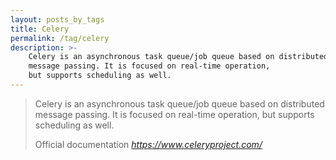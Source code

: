 ```yaml
---
layout: posts_by_tags
title: Celery
permalink: /tag/celery
description: >-
    Celery is an asynchronous task queue/job queue based on distributed
    message passing. It is focused on real-time operation,
    but supports scheduling as well.
---
```

<blockquote>
  <p>
    Celery is an asynchronous task queue/job queue based on distributed
    message passing. It is focused on real-time operation,
    but supports scheduling as well.
  </p>
  <footer>
    Official documentation
    <cite title="celeryproject.com">
      <a href="https://www.celeryproject.com/">
        https://www.celeryproject.com/
      </a>
    </cite>
  </footer>
</blockquote>
